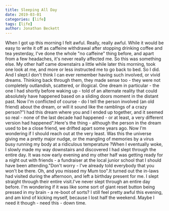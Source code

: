 ```yaml
---
title: Sleeping All Day
date: 2019-03-01
categories: [life]
tags: [life]
author: Jonathan Beckett
---
```


When I got up this morning I felt awful. Really, really awful. While it would be easy to write it off as caffeine withdrawal after stopping drinking coffee and tea yesterday, I've done the whole "no caffeine" thing before, and apart from a few headaches, it's never really affected me. So this was something else. My other half came downstairs a little while later this morning, took one look at me, and more or less instructed me to go back to bed. So I did. And I slept.I don't think I can ever remember having such involved, or vivid dreams. Thinking back through them, they made sense too - they were not completely outlandish, scattered, or illogical. One dream in particular - the one I had shortly before waking up - told of an alternate reality that could absolutely have happened based on a sliding doors moment in the distant past. Now I'm conflicted of course - do I tell the person involved (an old friend) about the dream, or will it sound like the ramblings of a crazy person?"I had this dream where you and I ended up together, and it seemed so real - none of the last decade had happened - or at least, a very different version had happened".Here's the thing - although the person in the dream used to be a close friend, we drifted apart some years ago. Now I'm wondering if I should reach out at the very least. Was this the universe giving me a pretty major nudge, or the mangling of memories by a virus busy running my body at a ridiculous temperature ?When I eventually woke, I slowly made my way downstairs and discovered I had slept through the entire day. It was now early evening and my other half was getting ready for a night out with friends - a fundraiser at the local junior school that I should have been attending."Don't worry - I've already told everybody that you won't be there. Oh, and you missed my Mum too".It turned out the in-laws had visited during the afternoon, and left a birthday present for me. I slept straight through their entire visit.I've never slept through an entire day before. I'm wondering if it was like some sort of giant reset button being pressed in my brain - a re-boot of sorts? I still feel pretty awful this evening, and am kind of kicking myself, because I lost half the weekend. Maybe I need it though - need this - down time.